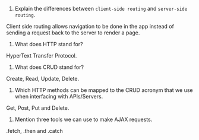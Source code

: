 1.  Explain the differences between `client-side routing` and `server-side routing`.

Client side routing allows navigation to be done in the app instead of sending a request back to the server to render a page.

1.  What does HTTP stand for?

HyperText Transfer Protocol.

1.  What does CRUD stand for?

Create, Read, Update, Delete.

1.  Which HTTP methods can be mapped to the CRUD acronym that we use when interfacing with APIs/Servers.

Get, Post, Put and Delete.

1.  Mention three tools we can use to make AJAX requests.

.fetch, .then and .catch